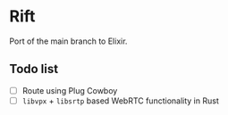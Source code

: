 # Rift
Port of the main branch to Elixir.

## Todo list
- [ ] Route using Plug Cowboy
- [ ] `libvpx` + `libsrtp` based WebRTC functionality in Rust